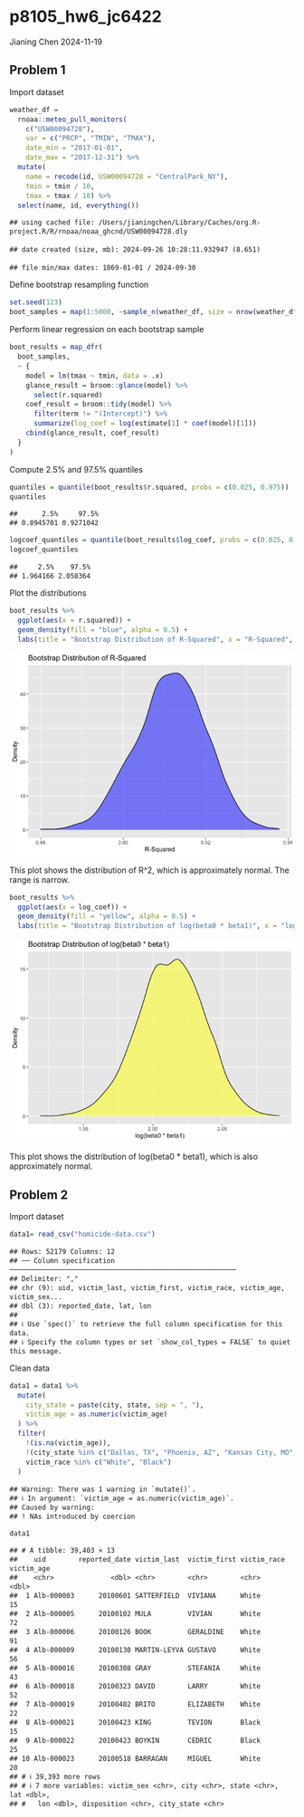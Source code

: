 p8105_hw6_jc6422
================
Jianing Chen
2024-11-19

## Problem 1

Import dataset

``` r
weather_df = 
  rnoaa::meteo_pull_monitors(
    c("USW00094728"),
    var = c("PRCP", "TMIN", "TMAX"), 
    date_min = "2017-01-01",
    date_max = "2017-12-31") %>%
  mutate(
    name = recode(id, USW00094728 = "CentralPark_NY"),
    tmin = tmin / 10,
    tmax = tmax / 10) %>%
  select(name, id, everything())
```

    ## using cached file: /Users/jianingchen/Library/Caches/org.R-project.R/R/rnoaa/noaa_ghcnd/USW00094728.dly

    ## date created (size, mb): 2024-09-26 10:28:11.932947 (8.651)

    ## file min/max dates: 1869-01-01 / 2024-09-30

Define bootstrap resampling function

``` r
set.seed(123)
boot_samples = map(1:5000, ~sample_n(weather_df, size = nrow(weather_df), replace = TRUE))
```

Perform linear regression on each bootstrap sample

``` r
boot_results = map_dfr(
  boot_samples,
  ~ {
    model = lm(tmax ~ tmin, data = .x)
    glance_result = broom::glance(model) %>% 
      select(r.squared)
    coef_result = broom::tidy(model) %>%
      filter(term != "(Intercept)") %>%
      summarize(log_coef = log(estimate[1] * coef(model)[1]))
    cbind(glance_result, coef_result)
  }
)
```

Compute 2.5% and 97.5% quantiles

``` r
quantiles = quantile(boot_results$r.squared, probs = c(0.025, 0.975))
quantiles
```

    ##      2.5%     97.5% 
    ## 0.8945701 0.9271042

``` r
logcoef_quantiles = quantile(boot_results$log_coef, probs = c(0.025, 0.975))
logcoef_quantiles
```

    ##     2.5%    97.5% 
    ## 1.964166 2.058364

Plot the distributions

``` r
boot_results %>%
  ggplot(aes(x = r.squared)) +
  geom_density(fill = "blue", alpha = 0.5) +
  labs(title = "Bootstrap Distribution of R-Squared", x = "R-Squared", y = "Density")
```

![](p8105_hw6_jc6422_files/figure-gfm/unnamed-chunk-6-1.png)<!-- -->

This plot shows the distribution of R^2, which is approximately normal.
The range is narrow.

``` r
boot_results %>%
  ggplot(aes(x = log_coef)) +
  geom_density(fill = "yellow", alpha = 0.5) +
  labs(title = "Bootstrap Distribution of log(beta0 * beta1)", x = "log(beta0 * beta1)", y = "Density")
```

![](p8105_hw6_jc6422_files/figure-gfm/unnamed-chunk-7-1.png)<!-- -->

This plot shows the distribution of log(beta0 \* beta1), which is also
approximately normal.

## Problem 2

Import dataset

``` r
data1= read_csv("homicide-data.csv")
```

    ## Rows: 52179 Columns: 12
    ## ── Column specification ────────────────────────────────────────────────────────
    ## Delimiter: ","
    ## chr (9): uid, victim_last, victim_first, victim_race, victim_age, victim_sex...
    ## dbl (3): reported_date, lat, lon
    ## 
    ## ℹ Use `spec()` to retrieve the full column specification for this data.
    ## ℹ Specify the column types or set `show_col_types = FALSE` to quiet this message.

Clean data

``` r
data1 = data1 %>%
  mutate(
    city_state = paste(city, state, sep = ", "),
    victim_age = as.numeric(victim_age)
  ) %>%
  filter(
    !(is.na(victim_age)),
    !(city_state %in% c("Dallas, TX", "Phoenix, AZ", "Kansas City, MO", "Tulsa, AL")),
    victim_race %in% c("White", "Black")
  )
```

    ## Warning: There was 1 warning in `mutate()`.
    ## ℹ In argument: `victim_age = as.numeric(victim_age)`.
    ## Caused by warning:
    ## ! NAs introduced by coercion

``` r
data1
```

    ## # A tibble: 39,403 × 13
    ##    uid        reported_date victim_last  victim_first victim_race victim_age
    ##    <chr>              <dbl> <chr>        <chr>        <chr>            <dbl>
    ##  1 Alb-000003      20100601 SATTERFIELD  VIVIANA      White               15
    ##  2 Alb-000005      20100102 MULA         VIVIAN       White               72
    ##  3 Alb-000006      20100126 BOOK         GERALDINE    White               91
    ##  4 Alb-000009      20100130 MARTIN-LEYVA GUSTAVO      White               56
    ##  5 Alb-000016      20100308 GRAY         STEFANIA     White               43
    ##  6 Alb-000018      20100323 DAVID        LARRY        White               52
    ##  7 Alb-000019      20100402 BRITO        ELIZABETH    White               22
    ##  8 Alb-000021      20100423 KING         TEVION       Black               15
    ##  9 Alb-000022      20100423 BOYKIN       CEDRIC       Black               25
    ## 10 Alb-000023      20100518 BARRAGAN     MIGUEL       White               20
    ## # ℹ 39,393 more rows
    ## # ℹ 7 more variables: victim_sex <chr>, city <chr>, state <chr>, lat <dbl>,
    ## #   lon <dbl>, disposition <chr>, city_state <chr>
